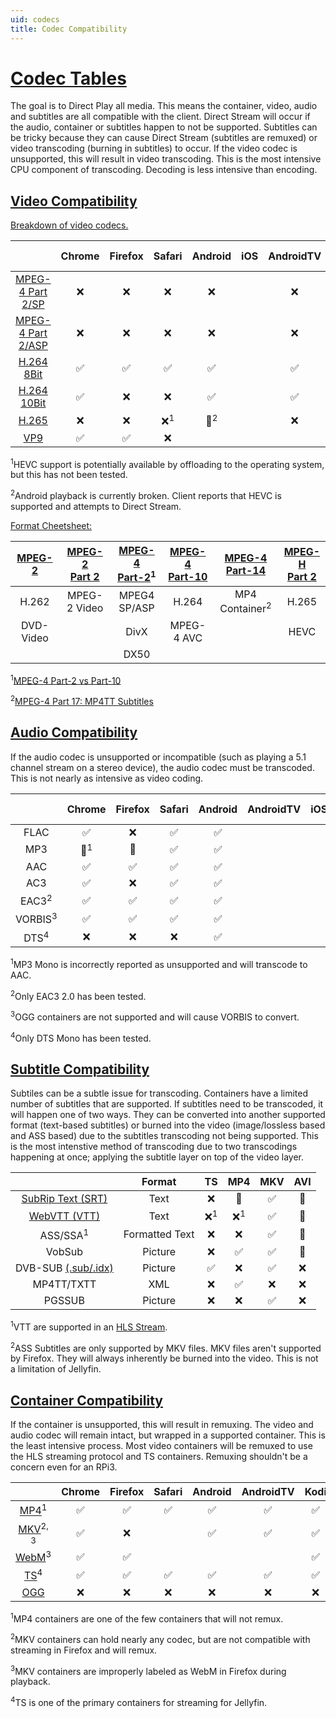 ```yaml
---
uid: codecs
title: Codec Compatibility
---
```


 # [Codec Tables](https://en.wikipedia.org/wiki/List_of_codecs "Wikipedia's list of all codecs")
 
The goal is to Direct Play all media. This means the container, video, audio and subtitles are all compatible with the client. Direct Stream will occur if the audio, container or subtitles happen to not be supported. Subtitles can be tricky because they can cause Direct Stream (subtitles are remuxed) or video transcoding (burning in subtitles) to occur. If the video codec is unsupported, this will result in video transcoding. This is the most intensive CPU component of transcoding. Decoding is less intensive than encoding.

## [Video Compatibility](https://en.wikipedia.org/wiki/Comparison_of_video_container_formats "Wikipedia's video codec tables")

[Breakdown of video codecs.](https://developer.mozilla.org/en-US/docs/Web/Media/Formats/Video_codecs)

||Chrome|Firefox|Safari|Android|iOS|AndroidTV|[Roku](https://developer.roku.com/docs/specs/streaming.md)|Kodi|[MPV Shim](https://jellyfin.org/docs/general/clients/index.html#jellyfin-mpv-shim)|
|:---:|:---:|:---:|:---:|:---:|:---:|:---:|:---:|:---:|:---:|
|[MPEG-4 Part 2/SP](https://en.wikipedia.org/wiki/DivX)|❌|❌|❌|❌||❌||✅|✅|
|[MPEG-4 Part 2/ASP](https://en.wikipedia.org/wiki/MPEG-4_Part_2#Advanced_Simple_Profile_(ASP))|❌|❌|❌|❌||❌||✅|✅|
|[H.264 8Bit](https://caniuse.com/#feat=mpeg4 "H264 Browser Support Reference")|✅|✅|✅|✅||✅||✅|✅|
|[H.264 10Bit](https://caniuse.com/#feat=mpeg4 "H264 Browser Support Reference")|✅|❌|❌|✅||✅||✅|✅|
|[H.265](https://caniuse.com/#feat=hevc "HEVC Browser Support Reference")|❌|❌|❌<sup>1</sup>|🔶<sup>2</sup>||❌||✅|✅|
|[VP9](https://caniuse.com/#search=vp9 "V9 Browser Support Reference")|✅|✅|❌|||||||

<sup>1</sup>HEVC support is potentially available by offloading to the operating system, but this has not been tested.

<sup>2</sup>Android playback is currently broken. Client reports that HEVC is supported and attempts to Direct Stream.

[Format Cheetsheet:](https://en.wikipedia.org/wiki/MPEG-4#MPEG-4_Parts)

|[MPEG-2](https://en.wikipedia.org/wiki/MPEG-2)|[MPEG-2<br>Part 2](https://en.wikipedia.org/wiki/H.262/MPEG-2_Part_2)|[MPEG-4<br>Part-2](https://en.wikipedia.org/wiki/MPEG-4_Part_2)<sup>1</sup>|[MPEG-4<br>Part-10](https://en.wikipedia.org/wiki/Advanced_Video_Coding)|[MPEG-4<br>Part-14](https://en.wikipedia.org/wiki/MPEG-4_Part_14)|[MPEG-H<br>Part 2](https://en.wikipedia.org/wiki/High_Efficiency_Video_Coding)|
|:---:|:---:|:---:|:---:|:---:|:---:|
|H.262|MPEG-2 Video|MPEG4 SP/ASP|H.264|MP4 Container<sup>2</sup>|H.265|
|DVD-Video||DivX|MPEG-4 AVC||HEVC|
|||DX50||||

<sup>1</sup>[MPEG-4 Part-2 vs Part-10](https://www.afterdawn.com/glossary/term.cfm/mpeg_4_part_10)

<sup>2</sup>[MPEG-4 Part 17: MP4TT Subtitles](https://en.wikipedia.org/wiki/MPEG-4_Part_17)

## [Audio Compatibility](https://en.wikipedia.org/wiki/Comparison_of_video_container_formats#Audio_coding_formats_support "Wikipedia's audio codec tables")

If the audio codec is unsupported or incompatible (such as playing a 5.1 channel stream on a stereo device), the audio codec must be transcoded. This is not nearly as intensive as video coding.

||Chrome|Firefox|Safari|Android|AndroidTV|iOS|Roku|Kodi|MPV Shim|
|:---:|:---:|:---:|:---:|:---:|:---:|:---:|:---:|:---:|:---:|
|FLAC|✅|❌|✅|✅||||✅|✅|
|MP3|🔶<sup>1</sup>|🔶|✅|✅||||✅|✅|
|AAC|✅|✅|✅|✅||||✅|✅|
|AC3|✅|❌|✅|✅||||✅|✅|
|EAC3<sup>2</sup>|✅|✅|✅|✅||||✅|✅|
|VORBIS<sup>3</sup>|✅|✅|✅|✅||||✅|✅|
|DTS<sup>4</sup>|❌|❌|❌|✅||||✅|✅|

<sup>1</sup>MP3 Mono is incorrectly reported as unsupported and will transcode to AAC.

<sup>2</sup>Only EAC3 2.0 has been tested.

<sup>3</sup>OGG containers are not supported and will cause VORBIS to convert.

<sup>4</sup>Only DTS Mono has been tested.

## [Subtitle Compatibility](https://en.wikipedia.org/wiki/Comparison_of_video_container_formats#Subtitle/caption_formats_support "Wikipedia's subtitle codec tables")

Subtiles can be a subtle issue for transcoding. Containers have a limited number of subtitles that are supported. If subtitles need to be transcoded, it will happen one of two ways. They can be converted into another supported format (text-based subtitles) or burned into the video (image/lossless based and ASS based) due to the subtitles transcoding not being supported. This is the most intenstive method of transcoding due to two transcodings happening at once; applying the subtitle layer on top of the video layer.

||Format|TS|MP4|MKV|AVI|
|:---:|:---:|:---:|:---:|:---:|:---:|
|[SubRip Text (SRT)](https://en.wikipedia.org/wiki/SubRip)|Text|❌|🔶|✅|🔶|
|[WebVTT (VTT)](https://en.wikipedia.org/wiki/WebVTT)|Text|❌<sup>1</sup>|❌<sup>1</sup>|✅|🔶|
|ASS/SSA<sup>1</sup>|Formatted Text|❌|❌|✅|🔶|
|VobSub|Picture|❌|✅|✅|🔶|
|DVB-SUB [(.sub/.idx)](https://forum.videohelp.com/threads/261451-Difference-between-SUB-and-IDX-file)|Picture|✅|❌|✅|❌|
|MP4TT/TXTT|XML|❌|✅|❌|❌|
|PGSSUB|Picture|❌|❌|✅|❌|

<sup>1</sup>VTT are supported in an [HLS Stream](https://helpx.adobe.com/adobe-media-server/dev/webvtt-subtitles-captions.html).

<sup>2</sup>ASS Subtitles are only supported by MKV files. MKV files aren't supported by Firefox. They will always inherently be burned into the video. This is not a limitation of Jellyfin.

## [Container Compatibility](https://developer.mozilla.org/en-US/docs/Web/Media/Formats/Containers)

If the container is unsupported, this will result in remuxing. The video and audio codec will remain intact, but wrapped in a supported container. This is the least intensive process. Most video containers will be remuxed to use the HLS streaming protocol and TS containers. Remuxing shouldn't be a concern even for an RPi3.

||Chrome|Firefox|Safari|Android|AndroidTV|Kodi|Roku|
|:---:|:---:|:---:|:---:|:---:|:---:|:---:|:---:|
|[MP4](https://en.wikipedia.org/wiki/MPEG-4_Part_14)<sup>1</sup>|✅|✅|✅|✅|✅|✅|✅|
|[MKV](https://en.wikipedia.org/wiki/Matroska)<sup>2, 3</sup>|✅|❌||✅|✅|✅||
|[WebM](https://en.wikipedia.org/wiki/WebM)<sup>3</sup>|✅|✅||||✅||
|[TS](https://en.wikipedia.org/wiki/MPEG_transport_stream)<sup>4</sup>|✅|✅|✅|✅|✅|✅|✅|
|[OGG](https://en.wikipedia.org/wiki/Ogg)|❌|❌|❌|❌|❌|❌|❌|

<sup>1</sup>MP4 containers are one of the few containers that will not remux.

<sup>2</sup>MKV containers can hold nearly any codec, but are not compatible with streaming in Firefox and will remux.

<sup>3</sup>MKV containers are improperly labeled as WebM in Firefox during playback.

<sup>4</sup>TS is one of the primary containers for streaming for Jellyfin. 
